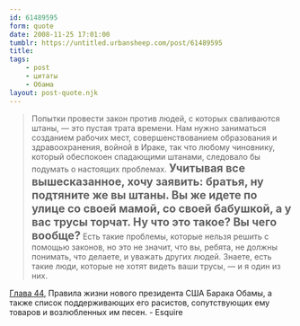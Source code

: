 ```yaml
---
id: 61489595
form: quote
date: 2008-11-25 17:01:00
tumblr: https://untitled.urbansheep.com/post/61489595
title: 
tags:
    - post
    - цитаты
    - Обама
layout: post-quote.njk
---
```


<blockquote>
Попытки провести закон против людей, с которых сваливаются штаны, — это пустая трата времени. Нам нужно заниматься созданием рабочих мест, совершенствованием образования и здравоохранения, войной в Ираке, так что любому чиновнику, который обеспокоен спадающими штанами, следовало бы подумать о настоящих проблемах. <strong style="font-size:1.4em;">Учитывая все вышесказанное, хочу заявить: братья, ну подтяните же вы штаны. Вы же идете по улице со своей мамой, со своей бабушкой, а у вас трусы торчат. Ну что это такое? Вы чего вообще?</strong> Есть такие проблемы, которые нельзя решить с помощью законов, но это не значит, что вы, ребята, не должны понимать, что делаете, и уважать других людей. Знаете, есть такие люди, которые не хотят видеть ваши трусы, — и я один из них.
</blockquote>

<a href="http://esquire.ru/articles/39/obama/">Глава 44</a>, Правила жизни нового президента США Барака Обамы, а также список поддерживающих его расистов, сопутствующих ему товаров и возлюбленных им песен. - Esquire
